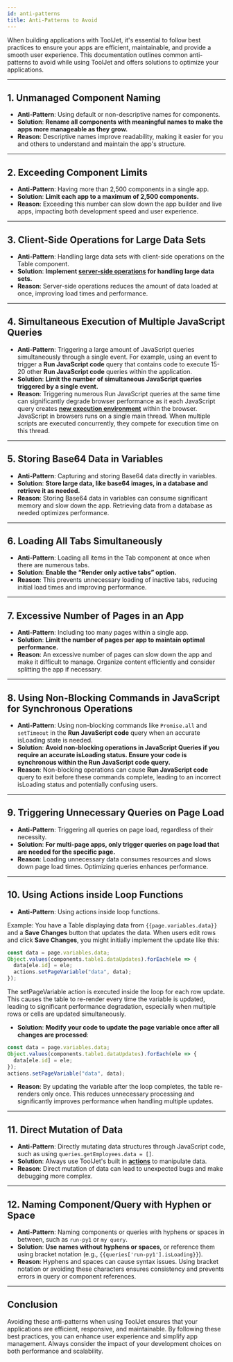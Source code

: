 ```yaml
---
id: anti-patterns
title: Anti-Patterns to Avoid 
---
```


When building applications with ToolJet, it's essential to follow best practices to ensure your apps are efficient, maintainable, and provide a smooth user experience. This documentation outlines common anti-patterns to avoid while using ToolJet and offers solutions to optimize your applications.

---

## 1. Unmanaged Component Naming

- **Anti-Pattern**: Using default or non-descriptive names for components.
- **Solution**: **Rename all components with meaningful names to make the apps more manageable as they grow.**
- **Reason**: Descriptive names improve readability, making it easier for you and others to understand and maintain the app's structure.

---

## 2. Exceeding Component Limits

- **Anti-Pattern**: Having more than 2,500 components in a single app.
- **Solution**: **Limit each app to a maximum of 2,500 components.**
- **Reason**: Exceeding this number can slow down the app builder and live apps, impacting both development speed and user experience.

---

## 3. Client-Side Operations for Large Data Sets

- **Anti-Pattern**: Handling large data sets with client-side operations on the Table component.
- **Solution**: **Implement [server-side operations](/docs/widgets/table/serverside-operations/overview) for handling large data sets.**
- **Reason**: Server-side operations reduces the amount of data loaded at once, improving load times and performance.

---

## 4. Simultaneous Execution of Multiple JavaScript Queries

- **Anti-Pattern**: Triggering a large amount of JavaScript queries simultaneously through a single event. For example, using an event to trigger a **Run JavaScript code** query that contains code to execute 15-20 other **Run JavaScript code** queries within the application.
- **Solution**: **Limit the number of simultaneous JavaScript queries triggered by a single event.**
- **Reason**: Triggering numerous Run JavaScript queries at the same time can significantly degrade browser performance as it each JavaScript query creates **[new execution environment](https://developer.mozilla.org/en-US/docs/Web/API/HTML_DOM_API/Microtask_guide/In_depth#javascript_execution_contexts)** within the browser. JavaScript in browsers runs on a single main thread. When multiple scripts are executed concurrently, they compete for execution time on this thread.

---

## 5. Storing Base64 Data in Variables

- **Anti-Pattern**: Capturing and storing Base64 data directly in variables.
- **Solution**: **Store large data, like base64 images, in a database and retrieve it as needed.**
- **Reason**: Storing Base64 data in variables can consume significant memory and slow down the app. Retrieving data from a database as needed optimizes performance.

---

## 6. Loading All Tabs Simultaneously 

- **Anti-Pattern**: Loading all items in the Tab component at once when there are numerous tabs.
- **Solution**: **Enable the “Render only active tabs” option.**
- **Reason**: This prevents unnecessary loading of inactive tabs, reducing initial load times and improving performance.

---

## 7. Excessive Number of Pages in an App

- **Anti-Pattern**: Including too many pages within a single app.
- **Solution**: **Limit the number of pages per app to maintain optimal performance.**
- **Reason**: An excessive number of pages can slow down the app and make it difficult to manage. Organize content efficiently and consider splitting the app if necessary.

---

## 8. Using Non-Blocking Commands in JavaScript for Synchronous Operations

- **Anti-Pattern**: Using non-blocking commands like `Promise.all` and `setTimeout` in the **Run JavaScript code** query when an accurate isLoading state is needed.
- **Solution**: **Avoid non-blocking operations in JavaScript Queries if you require an accurate isLoading status. Ensure your code is synchronous within the Run JavaScript code query.**
- **Reason**: Non-blocking operations can cause **Run JavaScript code** query to exit before these commands complete, leading to an incorrect isLoading status and potentially confusing users.

---

## 9. Triggering Unnecessary Queries on Page Load

- **Anti-Pattern**: Triggering all queries on page load, regardless of their necessity.
- **Solution**: **For multi-page apps, only trigger queries on page load that are needed for the specific page.**
- **Reason**: Loading unnecessary data consumes resources and slows down page load times. Optimizing queries enhances performance.

---

## 10. Using Actions inside Loop Functions
- **Anti-Pattern**: Using actions inside loop functions.

Example: 
You have a Table displaying data from `{{page.variables.data}}` and a **Save Changes** button that updates the data. When users edit rows and click **Save Changes**, you might initially implement the update like this:

```javascript
const data = page.variables.data;
Object.values(components.table1.dataUpdates).forEach(ele => {
  data[ele.id] = ele;
  actions.setPageVariable("data", data);
});
```

The setPageVariable action is executed inside the loop for each row update. This causes the table to re-render every time the variable is updated, leading to significant performance degradation, especially when multiple rows or cells are updated simultaneously.

- **Solution**: **Modify your code to update the page variable once after all changes are processed**:

```javascript
const data = page.variables.data;
Object.values(components.table1.dataUpdates).forEach(ele => {
  data[ele.id] = ele;
});
actions.setPageVariable("data", data);
```

- **Reason**: By updating the variable after the loop completes, the table re-renders only once. This reduces unnecessary processing and significantly improves performance when handling multiple updates.

---

## 11. Direct Mutation of Data

- **Anti-Pattern**: Directly mutating data structures through JavaScript code, such as using `queries.getEmployees.data = []`.
- **Solution**: Always use ToolJet's built in **[actions](/docs/how-to/run-actions-from-runjs/)** to manipulate data.
- **Reason**: Direct mutation of data can lead to unexpected bugs and make debugging more complex. 

---

## 12. Naming Component/Query with Hyphen or Space

- **Anti-Pattern**: Naming components or queries with hyphens or spaces in between, such as `run-py1` or `my query`.
- **Solution**: **Use names without hyphens or spaces**, or reference them using bracket notation (e.g., `{{queries['run-py1'].isLoading}}`).
- **Reason**: Hyphens and spaces can cause syntax issues. Using bracket notation or avoiding these characters ensures consistency and prevents errors in query or component references.

---

## Conclusion

Avoiding these anti-patterns when using ToolJet ensures that your applications are efficient, responsive, and maintainable. By following these best practices, you can enhance user experience and simplify app management. Always consider the impact of your development choices on both performance and scalability.

